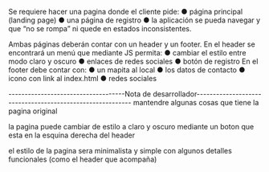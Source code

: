 Se requiere hacer una pagina donde el cliente pide: 
    ● página principal (landing page)
    ● una página de registro 
    ● la aplicación se pueda navegar y que “no se rompa” ni quede en estados inconsistentes.

Ambas páginas deberán contar con un header y un footer. En el header se encontrará un
menú que mediante JS permita:
    ● cambiar el estilo entre modo claro y oscuro
    ● enlaces de redes sociales
    ● botón de registro
En el footer debe contar con:
    ● un mapita al local
    ● los datos de contacto
    ● icono con link al index.html
    ● redes sociales

------------------------------------Nota de desarrollador----------------------------------------------------------
mantendre algunas cosas que tiene la pagina original

la pagina puede cambiar de estilo a claro y oscuro mediante un boton que esta en la esquina derecha del header

el estilo de la pagina sera minimalista y simple con algunos detalles funcionales (como el header que acompaña)
